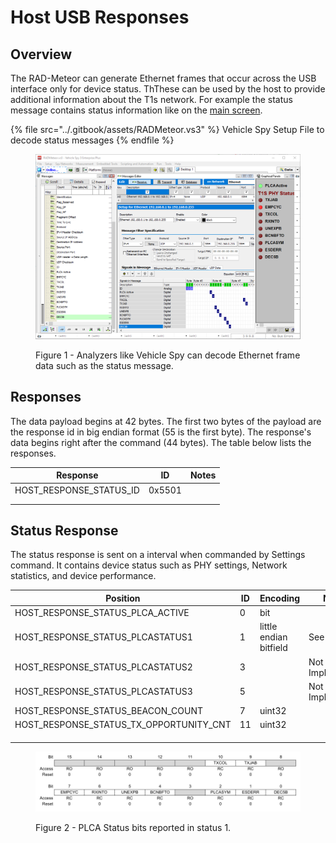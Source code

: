 # Host USB Responses

## Overview

The RAD-Meteor can generate Ethernet frames that occur across the USB interface only for device status. ThThese can be used by the host to provide additional information about the T1s network. For example the status message contains status information like on the [main screen](../display-main-screen/).

{% file src="../.gitbook/assets/RADMeteor.vs3" %}
Vehicle Spy Setup File to decode status messages
{% endfile %}

<figure><img src="../.gitbook/assets/vehicle_spy_status.png" alt=""><figcaption><p>Figure 1 - Analyzers like Vehicle Spy can decode Ethernet frame data such as the status message.</p></figcaption></figure>

## Responses

The data payload begins at 42 bytes. The first two bytes of the payload are the response id in big endian format (55 is the first byte).  The response's data begins right after the command (44 bytes). The table below lists the responses.

| Response                   | ID     | Notes |
| -------------------------- | ------ | ----- |
| HOST\_RESPONSE\_STATUS\_ID | 0x5501 |       |
|                            |        |       |
|                            |        |       |



## Status Response&#x20;

&#x20;The status response is sent on a interval when commanded by Settings command. It contains device status such as PHY settings, Network statistics, and device performance.



| Position                                     | ID | Encoding               | Notes           |
| -------------------------------------------- | -- | ---------------------- | --------------- |
| HOST\_RESPONSE\_STATUS\_PLCA\_ACTIVE         | 0  | bit                    |                 |
| HOST\_RESPONSE\_STATUS\_PLCASTATUS1          | 1  | little endian bitfield | See below       |
| HOST\_RESPONSE\_STATUS\_PLCASTATUS2          | 3  |                        | Not Implemented |
| HOST\_RESPONSE\_STATUS\_PLCASTATUS3          | 5  |                        | Not Implemented |
| HOST\_RESPONSE\_STATUS\_BEACON\_COUNT        | 7  | uint32                 |                 |
| HOST\_RESPONSE\_STATUS\_TX\_OPPORTUNITY\_CNT | 11 | uint32                 |                 |
|                                              |    |                        |                 |
|                                              |    |                        |                 |
|                                              |    |                        |                 |

<figure><img src="../.gitbook/assets/plca_status_bits.png" alt=""><figcaption><p>Figure 2 - PLCA Status bits reported in status 1.</p></figcaption></figure>
